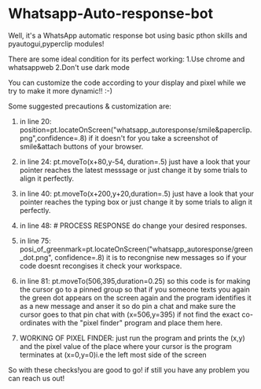# Whatsapp-Auto-response-bot
Well, it's a WhatsApp automatic response bot using basic pthon skills and pyautogui,pyperclip modules!

There  are some ideal condition for its perfect working:
1.Use chrome and whatsappweb
2.Don't use dark mode

You can customize the code according to your display and pixel while we try to make it more dynamic!! :-)


Some suggested precautions & customization are:
1. in line 20: position=pt.locateOnScreen("whatsapp_autoresponse/smile&paperclip.png",confidence=.8) if it doesn't for you take a screenshot of smile&attach buttons of your browser. 

2. in line 24: pt.moveTo(x+80,y-54, duration=.5) just have a look that your pointer reaches the latest messsage or just change it by some trials to align it perfectly.

3. in line 40: pt.moveTo(x+200,y+20,duration=.5) just have a look that your pointer reaches the typing box or just change it by some trials to align it perfectly.

4. in line 48: #  PROCESS RESPONSE do change your desired responses.

5. in line 75: posi_of_greenmark=pt.locateOnScreen("whatsapp_autoresponse/green_dot.png", confidence=.8) it is to recongnise new messages so if your code doesnt recongises it check your  workspace.

6. in line 81: pt.moveTo(506,395,duration=0.25) so this code is for making the cursor go to a pinned group so that if you someone texts you again the green dot appears on the screen again and the program identifies it as a new message and anser it
   so do pin a chat and make sure the cursor goes to that pin chat with (x=506,y=395) if not find the exact co-ordinates with the "pixel finder" program and place them here.

7. WORKING OF PIXEL FINDER: just run the program and prints the (x,y) and the pixel value of the place where your cursor is the program terminates at (x=0,y=0)i.e the left most side of the screen



So with these checks!you are good to go! if still you have any problem you can reach us out!
